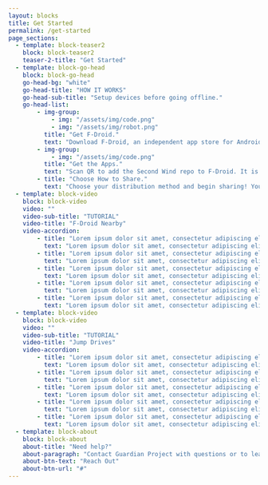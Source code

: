 ```yaml
---
layout: blocks
title: Get Started
permalink: /get-started 
page_sections:
  - template: block-teaser2
    block: block-teaser2
    teaser-2-title: "Get Started"
  - template: block-go-head
    block: block-go-head 
    go-head-bg: "white"
    go-head-title: "HOW IT WORKS"
    go-head-sub-title: "Setup devices before going offline."
    go-head-list:
        - img-group: 
            - img: "/assets/img/code.png"
            - img: "/assets/img/robot.png"
          title: "Get F-Droid."
          text: "Download F-Droid, an independent app store for Android. Scan QR code to start. You need internet for this step."
        - img-group: 
            - img: "/assets/img/code.png"
          title: "Get the Apps."
          text: "Scan QR to add the Second Wind repo to F-Droid. It is a curatation of apps optimized for offline. You need internet for this step."
        - title: "Choose How to Share."
          text: "Choose your distribution method and begin sharing! You can share with F-Droid Nearby, jump drives or by setting up a hotspot."
  - template: block-video
    block: block-video
    video: ""
    video-sub-title: "TUTORIAL"
    video-title: "F-Droid Nearby"
    video-accordion:
        - title: "Lorem ipsum dolor sit amet, consectetur adipiscing elit."
          text: "Lorem ipsum dolor sit amet, consectetur adipiscing elit."
        - title: "Lorem ipsum dolor sit amet, consectetur adipiscing elit."
          text: "Lorem ipsum dolor sit amet, consectetur adipiscing elit."
        - title: "Lorem ipsum dolor sit amet, consectetur adipiscing elit."
          text: "Lorem ipsum dolor sit amet, consectetur adipiscing elit."
        - title: "Lorem ipsum dolor sit amet, consectetur adipiscing elit."
          text: "Lorem ipsum dolor sit amet, consectetur adipiscing elit."
        - title: "Lorem ipsum dolor sit amet, consectetur adipiscing elit."
          text: "Lorem ipsum dolor sit amet, consectetur adipiscing elit."
  - template: block-video
    block: block-video
    video: ""
    video-sub-title: "TUTORIAL"
    video-title: "Jump Drives"
    video-accordion:
        - title: "Lorem ipsum dolor sit amet, consectetur adipiscing elit."
          text: "Lorem ipsum dolor sit amet, consectetur adipiscing elit."
        - title: "Lorem ipsum dolor sit amet, consectetur adipiscing elit."
          text: "Lorem ipsum dolor sit amet, consectetur adipiscing elit."
        - title: "Lorem ipsum dolor sit amet, consectetur adipiscing elit."
          text: "Lorem ipsum dolor sit amet, consectetur adipiscing elit."
        - title: "Lorem ipsum dolor sit amet, consectetur adipiscing elit."
          text: "Lorem ipsum dolor sit amet, consectetur adipiscing elit."
        - title: "Lorem ipsum dolor sit amet, consectetur adipiscing elit."
          text: "Lorem ipsum dolor sit amet, consectetur adipiscing elit."
  - template: block-about
    block: block-about
    about-title: "Need help?"
    about-paragraph: "Contact Guardian Project with questions or to learn about getting pre-configured devices."
    about-btn-text: "Reach Out"
    about-btn-url: "#"
--- 
```

